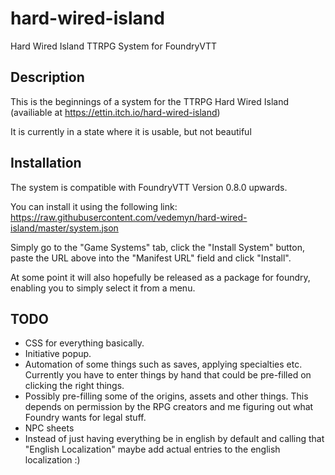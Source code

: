 # hard-wired-island
Hard Wired Island TTRPG System for FoundryVTT

## Description
This is the beginnings of a system for the TTRPG Hard Wired Island (availiable at https://ettin.itch.io/hard-wired-island)

It is currently in a state where it is usable, but not beautiful 

## Installation
The system is compatible with FoundryVTT Version 0.8.0 upwards. 

You can install it using the following link:  https://raw.githubusercontent.com/vedemyn/hard-wired-island/master/system.json

Simply go to the "Game Systems" tab, click the "Install System" button, paste the URL above into the "Manifest URL" field and click "Install". 

At some point it will also hopefully be released as a package for foundry, enabling you to simply select it from a menu. 

## TODO
- CSS for everything basically.
- Initiative popup.
- Automation of some things such as saves, applying specialties etc. Currently you have to enter things by hand that could be pre-filled on clicking the right things. 
- Possibly pre-filling some of the origins, assets and other things. This depends on permission by the RPG creators and me figuring out what Foundry wants for legal stuff. 
- NPC sheets
- Instead of just having everything be in english by default and calling that "English Localization" maybe add actual entries to the english localization :)